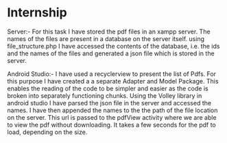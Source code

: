 # Internship
Server:-
For this task I have stored the pdf files in an xampp server. The names of the files are present in a database on the server itself. 
using file_structure.php I have accessed the contents of the database, i.e. the ids and the names of the files and generated a 
json file which is stored in the server.

Android Studio:-
I have used a recyclerview to present the list of Pdfs. For this purpose I have created a a separate Adapter and Model Package. This
enables the reading of the code to be simpler and easier as the code is broken into separately functioning chunks.
Using the Volley library in android studio I have parsed the json file in the server and accessed the names. I have then appended the
names to the the path of the file location on the server. This url is passed to the pdfView activity where we are able to view the pdf 
without downloading. It takes a few seconds for the pdf to load, depending on the size.

